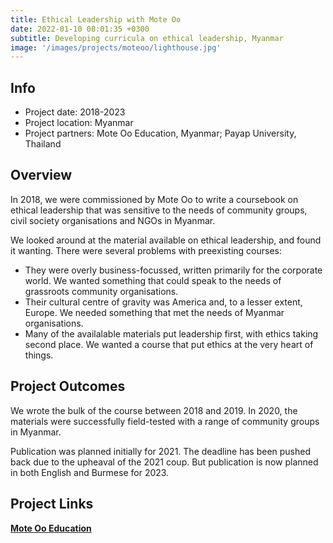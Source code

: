 ```yaml
---
title: Ethical Leadership with Mote Oo
date: 2022-01-10 08:01:35 +0300
subtitle: Developing curricula on ethical leadership, Myanmar
image: '/images/projects/moteoo/lighthouse.jpg'
---
```


## Info 
- Project date: 2018-2023
- Project location: Myanmar
- Project partners: Mote Oo Education, Myanmar; Payap University, Thailand

## Overview
In 2018, we were commissioned by Mote Oo to write a coursebook on ethical leadership that was sensitive to the needs of community groups, civil society organisations and NGOs in Myanmar.

We looked around at the material available on ethical leadership, and found it wanting. There were several problems with preexisting courses:

- They were overly business-focussed, written primarily for the corporate world. We wanted something that could speak to the needs of grassroots community organisations.
- Their cultural centre of gravity was America and, to a lesser extent, Europe. We needed something that met the needs of Myanmar organisations.
- Many of the availalable materials put leadership first, with ethics taking second place. We wanted a course that put ethics at the very heart of things.

## Project Outcomes
We wrote the bulk of the course between 2018 and 2019. In 2020, the materials were successfully field-tested with a range of community groups in Myanmar.

Publication was planned initially for 2021. The deadline has been pushed back due to the upheaval of the 2021 coup. But publication is now planned in both English and Burmese for 2023.


## Project Links
[**Mote Oo Education**](https://www.moteoo.org/en)